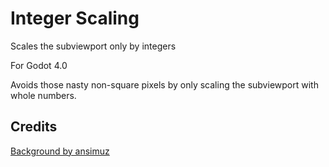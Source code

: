 # Integer Scaling
Scales the subviewport only by integers

For Godot 4.0

Avoids those nasty non-square pixels by only scaling the subviewport with whole numbers.

## Credits
[Background by ansimuz](https://ansimuz.itch.io/cyberpunk-street-environment)
